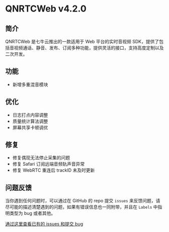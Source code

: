 # QNRTCWeb v4.2.0

## 简介
QNRTCWeb 是七牛云推出的一款适用于 Web 平台的实时音视频 SDK，提供了包括音视频通话、静音、发布、订阅多种功能，提供灵活的接口，支持高度定制以及二次开发。

## 功能
- 新增多重混音模块

## 优化
- 日志打点内容调整
- 质量统计算法调整
- 屏幕共享卡顿调优

## 修复
- 修复偶现无法停止采集的问题
- 修复 Safari 订阅远端音频轨声音异常
- 修复 WebRTC 重连后 trackID 未及时更新



## 问题反馈
当你遇到任何问题时，可以通过在 GitHub 的 repo 提交 `issues` 来反馈问题，请尽可能的描述清楚遇到的问题，如果有错误信息也一同附带，并且在 `Labels` 中指明类型为 bug 或者其他。

[通过这里查看已有的 issues 和提交 bug](https://github.com/pili-engineering/QNRTC-Web/issues)
